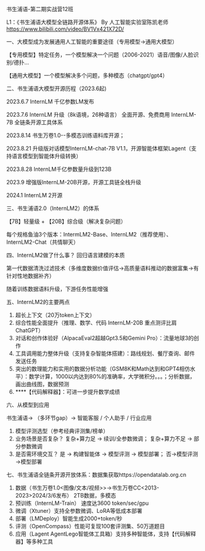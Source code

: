 书生浦语-第二期实战营12班 

L1：《书生浦语大模型全链路开源体系》 By 人工智能实验室陈凯老师 https://www.bilibili.com/video/BV1Vx421X72D/

一、大模型成为发展通用人工智能的重要途径（专用模型→通用大模型）

【专用模型】特定任务，一个模型解决一个问题（2006-2021）语音/图像/人脸识别/德扑...

【通用大模型】一个模型解决多个问题，多种模态（chatgpt/gpt4）

二、书生浦语大模型开源历程（2023.6起)

2023.6.7  InternLM 千亿参数LM发布

2023.7.6 InternLM 升级（8k语境，26种语言） 全面开源、免费商用  InternLM-7B 全链条开源工具体系

2023.8.14 书生万卷1.0--多模态训练语料库开源；

2023.8.21 升级版对话模型InternLM-chat-7B V1.1，开源智能体框架Lagent（支持语言模型到智能体升级转换）

2023.8.28 InternLM千亿参数量升级到123B

2023.9 增强版InternLM-20B开源，开源工具链全栈升级

2024.1  InternLM 2开源

三、书生浦语2.0（InternLM2）的体系

【7B】轻量级 + 【20B】综合级（解决复杂问题）

每个规格鱼油3个版本：IntermLM2-Base、InternLM2（推荐使用）、InternLM2-Chat（共情聊天）

四、InternLM2做了什么事？  回归语言建模的本质

第一代数据清洗过滤技术（多维度数据价值评估→高质量语料推动的数据富集→有针对性地数据补齐）

随着训练数据语料升级，下游任务性能增强

五、InternLM2的主要两点

1. 超长上下文（20万token上下文）
2. 综合性能全面提升（推理、数学、代码 InternLM-20B 重点测评比肩ChatGPT）
3. 对话和创作体验好（AlpacaEval2超越Gpt3.5和Gemini Pro）：流量地球3的创作
4. 工具调用能力整体升级（支持复杂智能体搭建）：路线规划、餐厅查询、邮件发送任务
5. 突出的数理能力和实用的数据分析功能（GSM8K和Math达到和GPT4相仿水平）：数学计算，1000以内达到80%的准确率，大学微积分。。。；分析数据，画出曲线图，数据预测
6. ****【代码解释器】：可进一步提升数学成绩

六、从模型到应用

书生浦语→ （多环节gap）→ 智能客服 / 个人助手 / 行业应用

1. 模型评测选型（参考经典评测集/榜单）
2. 业务场景是否复杂？ 复杂+算力足 → 续训/全参数微调； 复杂+算力不足 → 部分参数微调
3. 是否需环境交互？ 是 → 构建智能体 → 模型评测 → 模型部署； 否→模型评测→模型部署

七、书生浦语全链条开源开放体系：数据集获取https://opendatalab.org.cn

1. 数据（书生万卷1.0<图像/文本/视频>>→书生万卷CC<2013-2023>2024/3/6发布） 2TB数据，多模态
2. 预训练（InternLM-Train） 速度达3600 token/sec/gpu
3. 微调（Xtuner）支持全参数微调、LoRA等低成本部署
4. 部署（LMDeploy）智能生成2000+token/秒
5. 评测（OpenCompass）性能可复现100套评测集、50万道题目
6. 应用（Lagent AgentLego智能体工具箱）支持多种智能体，支持【代码解释器】等多种工具








